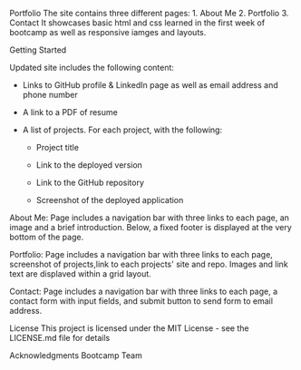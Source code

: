 Portfolio
The site contains three different pages: 1. About Me 2. Portfolio 3. Contact
It showcases basic html and css learned in the first week of bootcamp as well as responsive iamges and layouts.

Getting Started

Updated site includes the following content:

* Links to  GitHub profile & LinkedIn page as well as  email address and phone number

* A link to a PDF of resume

* A list of projects. For each project, with the following:

  * Project title

  * Link to the deployed version

  * Link to the GitHub repository

  * Screenshot of the deployed application


About Me:
Page includes a navigation bar with three links to each page, an image and a brief introduction. Below, a fixed footer is displayed at the very bottom of the page. 

Portfolio:
Page includes a navigation bar with three links to each page, screenshot of projects,link to each projects' site and repo. Images and link text are displaved within a grid layout. 

Contact:
Page includes a navigation bar with three links to each page, a contact form with input fields, and submit button to send form to email address.


License
This project is licensed under the MIT License - see the LICENSE.md file for details

Acknowledgments
Bootcamp Team
